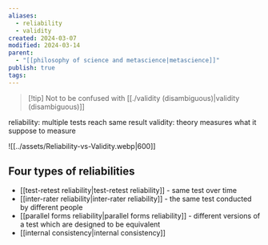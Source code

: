 ```yaml
---
aliases:
  - reliability
  - validity
created: 2024-03-07
modified: 2024-03-14
parent:
  - "[[philosophy of science and metascience|metascience]]"
publish: true
tags: 
---
```

> [!tip] Not to be confused with [[./validity (disambiguous)|validity (disambiguous)]]

reliability: multiple tests reach same result
validity: theory measures what it suppose to measure

![[../assets/Reliability-vs-Validity.webp|600]]

## Four types of reliabilities
- [[test-retest reliability|test-retest reliability]] - same test over time
- [[inter-rater reliability|inter-rater reliability]] - the same test conducted by different people
- [[parallel forms reliability|parallel forms reliability]] - different versions of a test which are designed to be equivalent
- [[internal consistency|internal consistency]]